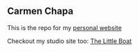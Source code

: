 ## Carmen Chapa

This is the repo for my [personal website](https://carmenchapa.github.io/)

Checkout my studio site too:
[The Little Boat](https://www.thelittleboat.es/)
